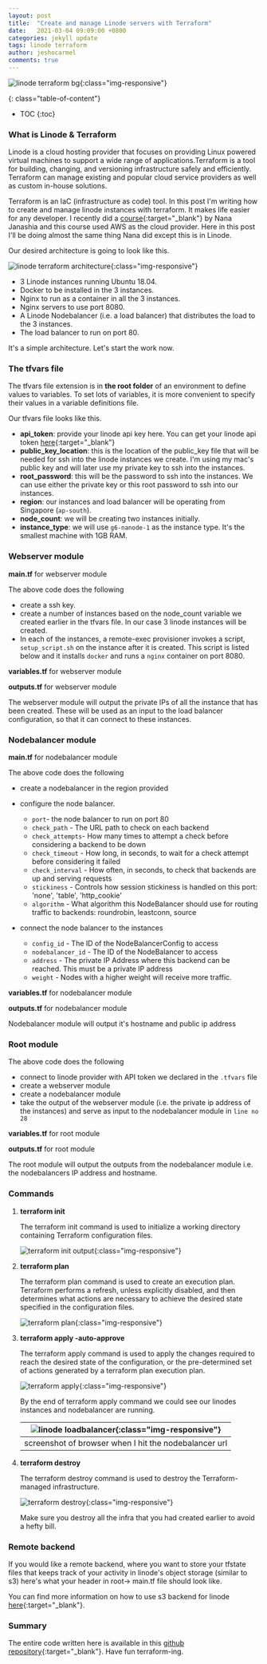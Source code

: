 ```yaml
---
layout: post
title:  "Create and manage Linode servers with Terraform"
date:   2021-03-04 09:09:00 +0800
categories: jekyll update
tags: linode terraform
author: jeshocarmel
comments: true
---
```


![linode terraform bg](/assets/images/terraform_linode_bg.png){:class="img-responsive"}


{: class="table-of-content"}
* TOC
{:toc}

### What is Linode & Terraform

Linode is a cloud hosting provider that focuses on providing Linux powered virtual machines to support a wide range of applications.Terraform is a tool for building, changing, and versioning infrastructure safely and efficiently. Terraform can manage existing and popular cloud service providers as well as custom in-house solutions.

Terraform is an IaC (infrastructure as code) tool. In this post I'm writing how to create and manage linode instances with terraform. It makes life easier for any developer. I recently did a [course](https://www.udemy.com/course/complete-terraform-course-beginner-to-advanced/){:target="_blank"} by Nana Janashia and this course used AWS as the cloud provider. Here in this post I'll be doing almost the same thing Nana did except this is in Linode.

Our desired architecture is going to look like this.

![linode terraform architecture](/assets/images/linode_terraform_arch.png){:class="img-responsive"}

- 3 Linode instances running Ubuntu 18.04.
- Docker to be installed in the 3 instances.
- Nginx to run as a container in all the 3 instances. 
- Nginx servers to use port 8080.
- A Linode Nodebalancer (i.e. a load balancer) that distributes the load to the 3 instances.
- The load balancer to run on port 80.

It's a simple architecture. Let's start the work now. 

### The tfvars file

The tfvars file extension is in **the root folder** of an environment to define values to variables. To set lots of variables, it is more convenient to specify their values in a variable definitions file.

Our tfvars file looks like this.

<script src="https://gist.github.com/jeshocarmel/c90645b52567f7e4dff800c5799ffa40.js"></script>

- **api_token**: provide your linode api key here. You can get your linode api token [here](https://cloud.linode.com/profile/tokens){:target="_blank"}
- **public_key_location**: this is the location of the public_key file that will be needed for ssh into the linode instances we create. I'm using my mac's public key and will later use my private key to ssh into the instances.
- **root_password**: this will be the password to ssh into the instances. We can use either the private key or this root password to ssh into our instances.
- **region**: our instances and load balancer will be operating from Singapore (```ap-south```).
- **node_count**: we will be creating two instances initially.
- **instance_type**: we will use ```g6-nanode-1``` as the instance type. It's the smallest machine with 1GB RAM.

### Webserver module

**main.tf** for webserver module
<script src="https://gist.github.com/jeshocarmel/7eee88c9c1637cc0d29792c8401bc0f8.js"></script>

The above code does the following

- create a ssh key.
- create a number of instances based on the node_count variable we created earlier in the tfvars file. In our case 3 linode instances will be created.
- In each of the instances, a remote-exec provisioner invokes a script, ```setup_script.sh``` on the instance after it is created. This script is listed below and it installs ```docker``` and runs a ```nginx``` container on port 8080.

<script src="https://gist.github.com/jeshocarmel/73eb8aa0f22e88700bc6c7c31b41fa34.js"></script>


**variables.tf** for webserver module

<script src="https://gist.github.com/jeshocarmel/a4de0fe618279008941f5c76400f26cc.js"></script>

**outputs.tf** for webserver module

<script src="https://gist.github.com/jeshocarmel/e31a28f203b9e887c038e8a4e25f57d5.js"></script>

The webserver module will output the private IPs of all the instance that has been created. These will be used as an input to the load balancer configuration, so that it can connect to these instances.


### Nodebalancer module

**main.tf** for nodebalancer module

<script src="https://gist.github.com/jeshocarmel/9b997c53c1fd099276ab2a617b751f11.js"></script>

The above code does the following

- create a nodebalancer in the region provided
- configure the node balancer.
    - ```port```- the node balancer to run on port 80
    - ```check_path``` - The URL path to check on each backend
    - ```check_attempts```- How many times to attempt a check before considering a backend to be down
    - ```check_timeout``` - How long, in seconds, to wait for a check attempt before considering it failed
    - ```check_interval``` - How often, in seconds, to check that backends are up and serving requests
    - ```stickiness``` - Controls how session stickiness is handled on this port: 'none', 'table', 'http_cookie'
    - ```algorithm``` - What algorithm this NodeBalancer should use for routing traffic to backends: roundrobin, leastconn, source

- connect the node balancer to the instances
    - ```config_id``` - The ID of the NodeBalancerConfig to access
    - ```nodebalancer_id``` - The ID of the NodeBalancer to access
    - ```address``` - The private IP Address where this backend can be reached. This must be a private IP address
    - ```weight``` - Nodes with a higher weight will receive more traffic.


**variables.tf** for nodebalancer module

<script src="https://gist.github.com/jeshocarmel/aa26d8baaf5a4dc9893f7a36ae9ac47a.js"></script>

**outputs.tf** for nodebalancer module

<script src="https://gist.github.com/jeshocarmel/8b45e88c472c1c97e93eb2eaa6bebb8e.js"></script>

Nodebalancer module will output it's hostname and public ip address

### Root module

<script src="https://gist.github.com/jeshocarmel/44ce411a1ed339861285362f92700ce4.js"></script>

The above code does the following

- connect to linode provider with API token we declared in the ```.tfvars``` file
- create a webserver module
- create a nodebalancer module
- take the output of the webserver module (i.e. the private ip address of the instances) and serve as input to the nodebalancer module in ```line no 28```

**variables.tf** for root module

<script src="https://gist.github.com/jeshocarmel/8d228945b11ee0c7757b067e7682e90e.js"></script>

**outputs.tf** for root module

<script src="https://gist.github.com/jeshocarmel/40ca6ed6658595e337e0e17f62dc8776.js"></script>

The root module will output the outputs from the nodebalancer module i.e. the nodebalancers IP address and hostname.


### Commands

1. **terraform init**

    The terraform init command is used to initialize a working directory containing Terraform configuration files. 

    ![terraform init output](/assets/images/terraform_init.png){:class="img-responsive"}


2.  **terraform plan**
    
    The terraform plan command is used to create an execution plan. Terraform performs a refresh, unless explicitly disabled, and then determines what actions are necessary to achieve the desired state specified in the configuration files.
   
    ![terraform plan](/assets/images/terraform_plan.png){:class="img-responsive"}

3. **terraform apply -auto-approve**

    The terraform apply command is used to apply the changes required to reach the desired state of the configuration, or the pre-determined set of actions generated by a terraform plan execution plan.

    ![terraform apply](/assets/images/terraform_apply.png){:class="img-responsive"}


    By the end of terraform apply command we could see our linodes instances and nodebalancer are running.

    | ![linode loadbalancer](/assets/images/linode_nodebalancer_http.png){:class="img-responsive"} |
    |:--:|
    | screenshot of browser when I hit the nodebalancer url |

4. **terraform destroy**

    The terraform destroy command is used to destroy the Terraform-managed infrastructure.

    ![terraform destroy](/assets/images/terraform_destroy.png){:class="img-responsive"}

    Make sure you destroy all the infra that you had created earlier to avoid a hefty bill.

    
### Remote backend

If you would like a remote backend, where you want to store your tfstate files that keeps track of your activity in linode's object storage (similar to s3) here's what your header in root-> main.tf file should look like.

<script src="https://gist.github.com/jeshocarmel/1964d2a128d3f1d6d487382e0e31dca5.js"></script>

You can find more information on how to use s3 backend for linode [here](https://adriano.fyi/post/2020-05-29-how-to-use-linode-object-storage-as-a-terraform-backend/){:target="_blank"}.


### Summary

The entire code written here is available in this [github repository](https://github.com/jeshocarmel/linode-terraform){:target="_blank"}. Have fun terraform-ing.